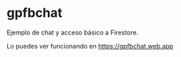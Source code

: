# gpfbchat

Ejemplo de chat y acceso básico a Firestore.

Lo puedes ver funcionando en https://gpfbchat.web.app